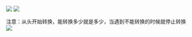 ![](https://tva1.sinaimg.cn/large/0081Kckwly1gly50pcdbvj308k02oq4f.jpg)
![](https://tva1.sinaimg.cn/large/0081Kckwly1gly50vjti2j30b907ataq.jpg)

注意：从头开始转换，能转换多少就是多少，当遇到不能转换的时候就停止转换
![](https://tva1.sinaimg.cn/large/0081Kckwly1gly512f5guj30b506t404.jpg)